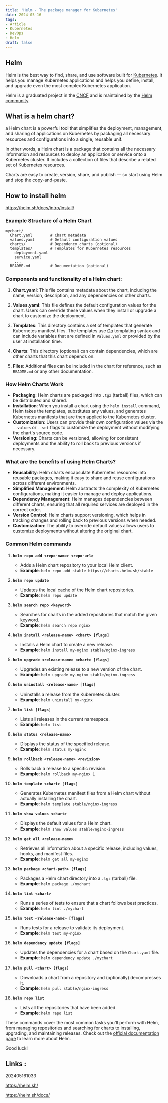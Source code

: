 ```yaml
---
title: 'Helm - The package manager for Kubernetes'
date: 2024-05-16
tags:
- Article
- Kubernetes
- DevOps
- Helm
draft: false
---
```


## Helm
Helm is the best way to find, share, and use software built for [Kubernetes](https://kubernetes.io). It helps you manage Kubernetes applications and helps you define, install, and upgrade even the most complex Kubernetes application.

Helm is a graduated project in the [CNCF](https://cncf.io) and is maintained by the [Helm community](https://github.com/helm/community).
## What is a helm chart?
a Helm chart is a powerful tool that simplifies the deployment, management, and sharing of applications on Kubernetes by packaging all necessary resources and configurations into a single, reusable unit.

In other words, a Helm chart is a package that contains all the necessary information and resources to deploy an application or service onto a Kubernetes cluster. It includes a collection of files that describe a related set of Kubernetes resources.

Charts are easy to create, version, share, and publish — so start using Helm and stop the copy-and-paste.
## How to install helm
https://helm.sh/docs/intro/install/

### Example Structure of a Helm Chart
```
mychart/
  Chart.yaml        # Chart metadata
  values.yaml       # Default configuration values
  charts/           # Dependency charts (optional)
  templates/        # Templates for Kubernetes resources
    deployment.yaml
    service.yaml
    ...
  README.md         # Documentation (optional)
```

### Components and functionality of a Helm chart:
1. **Chart.yaml**: This file contains metadata about the chart, including the name, version, description, and any dependencies on other charts.

2. **Values.yaml**: This file defines the default configuration values for the chart. Users can override these values when they install or upgrade a chart to customize the deployment.

3. **Templates**: This directory contains a set of templates that generate Kubernetes manifest files. The templates use [Go](https://go.dev/) templating syntax and can include variables that are defined in `Values.yaml` or provided by the user at installation time.

4. **Charts**: This directory (optional) can contain dependencies, which are other charts that this chart depends on.

5. **Files**: Additional files can be included in the chart for reference, such as `README.md` or any other documentation.

### How Helm Charts Work
- **Packaging**: Helm charts are packaged into `.tgz` (tarball) files, which can be distributed and shared.
- **Installation**: When you install a chart using the `helm install` command, Helm takes the templates, substitutes any values, and generates Kubernetes manifests that are then applied to the Kubernetes cluster.
- **Customization**: Users can provide their own configuration values via the `--values` or `--set` flags to customize the deployment without modifying the chart's source code.
- **Versioning**: Charts can be versioned, allowing for consistent deployments and the ability to roll back to previous versions if necessary.

### What are the benefits of using Helm Charts?
- **Reusability**: Helm charts encapsulate Kubernetes resources into reusable packages, making it easy to share and reuse configurations across different environments.
- **Simplified Management**: Helm abstracts the complexity of Kubernetes configurations, making it easier to manage and deploy applications.
- **Dependency Management**: Helm manages dependencies between different charts, ensuring that all required services are deployed in the correct order.
- **Version Control**: Helm charts support versioning, which helps in tracking changes and rolling back to previous versions when needed.
- **Customization**: The ability to override default values allows users to customize deployments without altering the original chart.

### Common Helm commands
1. **`helm repo add <repo-name> <repo-url>`**
   - Adds a Helm chart repository to your local Helm client.
   - **Example**: `helm repo add stable https://charts.helm.sh/stable`

2. **`helm repo update`**
   - Updates the local cache of the Helm chart repositories.
   - **Example**: `helm repo update`

3. **`helm search repo <keyword>`**
   - Searches for charts in the added repositories that match the given keyword.
   - **Example**: `helm search repo nginx`

4. **`helm install <release-name> <chart> [flags]`**
   - Installs a Helm chart to create a new release.
   - **Example**: `helm install my-nginx stable/nginx-ingress`

5. **`helm upgrade <release-name> <chart> [flags]`**
   - Upgrades an existing release to a new version of the chart.
   - **Example**: `helm upgrade my-nginx stable/nginx-ingress`

6. **`helm uninstall <release-name> [flags]`**
   - Uninstalls a release from the Kubernetes cluster.
   - **Example**: `helm uninstall my-nginx`

7. **`helm list [flags]`**
   - Lists all releases in the current namespace.
   - **Example**: `helm list`

8. **`helm status <release-name>`**
   - Displays the status of the specified release.
   - **Example**: `helm status my-nginx`

9. **`helm rollback <release-name> <revision>`**
   - Rolls back a release to a specific revision.
   - **Example**: `helm rollback my-nginx 1`

10. **`helm template <chart> [flags]`**
    - Generates Kubernetes manifest files from a Helm chart without actually installing the chart.
    - **Example**: `helm template stable/nginx-ingress`

11. **`helm show values <chart>`**
    - Displays the default values for a Helm chart.
    - **Example**: `helm show values stable/nginx-ingress`

12. **`helm get all <release-name>`**
    - Retrieves all information about a specific release, including values, hooks, and manifest files.
    - **Example**: `helm get all my-nginx`

13. **`helm package <chart-path> [flags]`**
    - Packages a Helm chart directory into a `.tgz` (tarball) file.
    - **Example**: `helm package ./mychart`

14. **`helm lint <chart>`**
    - Runs a series of tests to ensure that a chart follows best practices.
    - **Example**: `helm lint ./mychart`

15. **`helm test <release-name> [flags]`**
    - Runs tests for a release to validate its deployment.
    - **Example**: `helm test my-nginx`

16. **`helm dependency update [flags]`**
    - Updates the dependencies for a chart based on the `Chart.yaml` file.
    - **Example**: `helm dependency update ./mychart`

17. **`helm pull <chart> [flags]`**
    - Downloads a chart from a repository and (optionally) decompresses it.
    - **Example**: `helm pull stable/nginx-ingress`

18. **`helm repo list`**
    - Lists all the repositories that have been added.
    - **Example**: `helm repo list`

These commands cover the most common tasks you'll perform with Helm, from managing repositories and searching for charts to installing, upgrading, and maintaining releases.
Check out the [official documentation page](https://helm.sh/docs/) to learn more about Helm.

Good luck!

## Links :

202405161033

https://helm.sh/

https://helm.sh/docs/
